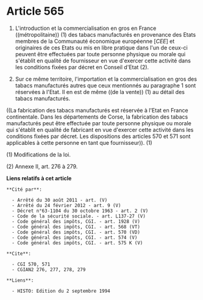 # Article 565

1. L'introduction et la commercialisation en gros en France ((métropolitaine)) (1) des tabacs manufacturés en provenance des
Etats membres de la Communauté économique européenne [*CEE*] et originaires de ces Etats ou mis en libre pratique dans l'un
de ceux-ci peuvent être effectuées par toute personne physique ou morale qui s'établit en qualité de fournisseur en vue
d'exercer cette activité dans les conditions fixées par décret en Conseil d'Etat (2).

2. Sur ce même territoire, l'importation et la commercialisation en gros des tabacs manufacturés autres que ceux mentionnés
au paragraphe 1 sont réservées à l'Etat. Il en est de même ((de la vente)) (1) au détail des tabacs manufacturés.

((La fabrication des tabacs manufacturés est réservée à l'Etat en France continentale. Dans les départements de Corse, la
fabrication des tabacs manufacturés peut être effectuée par toute personne physique ou morale qui s'établit en qualité de
fabricant en vue d'exercer cette activité dans les conditions fixées par décret. Les dispositions des articles 570 et 571
sont applicables à cette personne en tant que fournisseur)). (1)

(1) Modifications de la loi.

(2) Annexe II, art. 276 à 279.

**Liens relatifs à cet article**

	**Cité par**:

	  - Arrêté du 30 août 2011 - art. (V)
	  - Arrêté du 24 février 2012 - art. 9 (V)
	  - Décret n°63-1104 du 30 octobre 1963 - art. 2 (V)
	  - Code de la sécurité sociale. - art. L137-27 (V)
	  - Code général des impôts, CGI. - art. 1928 (V)
	  - Code général des impôts, CGI. - art. 568 (VT)
	  - Code général des impôts, CGI. - art. 570 (VD)
	  - Code général des impôts, CGI. - art. 574 (V)
	  - Code général des impôts, CGI. - art. 575 K (V)

	**Cite**:

	  - CGI 570, 571
	  - CGIAN2 276, 277, 278, 279

	**Liens**:

	  - HISTO: Edition du 2 septembre 1994
